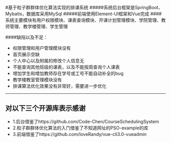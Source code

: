 #基于粒子群群体优化算法实现的排课系统
#####系统后台框架是SpringBoot、Mybatis，数据库采用MySql
#####前端使用Element-UI框架和Vue完成
####系统主要模块有用户权限模块、课表查询模块、开课计划管理模块、学院管理、教师管理、教学楼管理、学生管理

####缺陷以及不足：
* 权限管理和用户管理模块没有
* 首页展示空缺
* 个人中心以及附属的修改个人信息无
* 不能查询其他班级的课表，以及不能按周查询个人课表
* 增加学生和增加教师存在学号或工号不能自动补全的bug
* 教学楼教室管理模块没有
* 排课算法优化效果没有非常好，需要进一步优化
---
对以下三个开源库表示感谢
---
* 1.后台借鉴了https://github.com/Code-Chen/CourseSchedulingSystem
* 2.粒子群群体优化算法的入门借鉴了不知道网址的PSO-example的库
* 3.前端借鉴了https://github.com/loveRandy/vue-cli3.0-vueadmin
